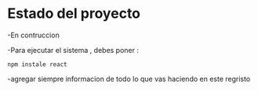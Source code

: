 <h1> Estado del proyecto </h1>

-En contruccion

-Para ejecutar el sistema , debes poner :

 ``` npm instale react ```

-agregar siempre informacion de todo lo que vas haciendo en este regristo
